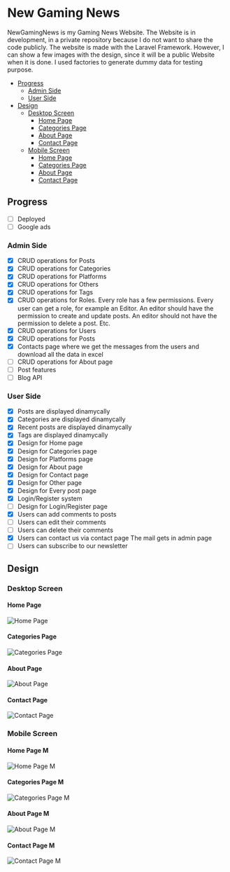 # New Gaming News
NewGamingNews is my Gaming News Website. The Website is in development, in a private repository because I do not want to share the code publicly. The website is made with the Laravel Framework. However, I can show a few images with the design, since it will be a public Website when it is done. I used factories to generate dummy data for testing purpose.
      
- [Progress](#progress)
    - [Admin Side](#admin-side)
    - [User Side](#user-side)
- [Design](#design)
    - [Desktop Screen](#desktop-screen)
        - [Home Page](#home-page)
        - [Categories Page](#categories-page)
        - [About Page](#about-page)
        - [Contact Page](#contact-page)
    - [Mobile Screen](#mobile-screen)
        - [Home Page](#home-page-m)
        - [Categories Page](#categories-page-m)
        - [About Page](#about-page-m)
        - [Contact Page](#contact-page-m)     
## Progress
- [ ] Deployed
- [ ] Google ads
### Admin Side
- [x] CRUD operations for Posts
- [x] CRUD operations for Categories
- [x] CRUD operations for Platforms
- [x] CRUD operations for Others
- [x] CRUD operations for Tags
- [x] CRUD operations for Roles. Every role has a few permissions. Every user can get a role, for example an Editor. An editor should have the permission to create and update posts. An editor should not have the permission to delete a post. Etc.
- [x] CRUD operations for Users
- [x] CRUD operations for Posts
- [x] Contacts page where we get the messages from the users and download all the data in excel
- [ ] CRUD operations for About page
- [ ] Post features
- [ ] Blog API
### User Side
- [x] Posts are displayed dinamycally
- [x] Categories are displayed dinamycally
- [x] Recent posts are displayed dinamycally
- [x] Tags are displayed dinamycally
- [x] Design for Home page
- [x] Design for Categories page
- [x] Design for Platforms page
- [x] Design for About page 
- [x] Design for Contact page 
- [x] Design for Other page 
- [x] Design for Every post page 
- [x] Login/Register system
- [ ] Design for Login/Register page
- [x] Users can add comments to posts
- [ ] Users can edit their comments
- [ ] Users can delete their comments
- [x] Users can contact us via contact page The mail gets in admin page 
- [ ] Users can subscribe to our newsletter    
    
## Design
### Desktop Screen
#### Home Page
![Home Page](https://github.com/laurentiucozma12/newgamingnews-presentation/blob/master/projectPreview/home-page-pc.png)
#### Categories Page
![Categories Page](https://github.com/laurentiucozma12/newgamingnews-presentation/blob/master/projectPreview/categories-page-pc.png)
#### About Page
![About Page](https://github.com/laurentiucozma12/newgamingnews-presentation/blob/master/projectPreview/about-page-pc.png)
#### Contact Page
![Contact Page](https://github.com/laurentiucozma12/newgamingnews-presentation/blob/master/projectPreview/contact-page-pc.png)

### Mobile Screen
#### Home Page M
![Home Page M](https://github.com/laurentiucozma12/newgamingnews-presentation/blob/master/projectPreview/home-page-mobile.png)
#### Categories Page M
![Categories Page M](https://github.com/laurentiucozma12/newgamingnews-presentation/blob/master/projectPreview/categories-page-mobile.png)
#### About Page M
![About Page M](https://github.com/laurentiucozma12/newgamingnews-presentation/blob/master/projectPreview/about-page-mobile.png)
#### Contact Page M
![Contact Page M](https://github.com/laurentiucozma12/newgamingnews-presentation/blob/master/projectPreview/contact-page-mobile.png)
